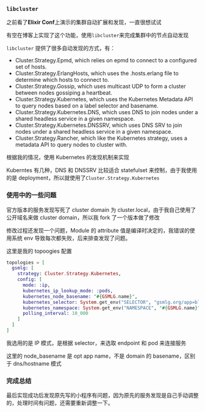 ### `libcluster`

之前看了**Elixir Conf**上演示的集群自动扩展和发现，一直很想试试

有空在博客上实现了这个功能，使用`libcluster`来完成集群中的节点自动发现

`libcluster` 提供了很多自动发现的方式，有：

- Cluster.Strategy.Epmd, which relies on epmd to connect to a configured set of hosts.
- Cluster.Strategy.ErlangHosts, which uses the .hosts.erlang file to determine which hosts to connect to.
- Cluster.Strategy.Gossip, which uses multicast UDP to form a cluster between nodes gossiping a heartbeat.
- Cluster.Strategy.Kubernetes, which uses the Kubernetes Metadata API to query nodes based on a label selector and basename.
- Cluster.Strategy.Kubernetes.DNS, which uses DNS to join nodes under a shared headless service in a given namespace.
- Cluster.Strategy.Kubernetes.DNSSRV, which uses DNS SRV to join nodes under a shared headless service in a given namespace.
- Cluster.Strategy.Rancher, which like the Kubernetes strategy, uses a metadata API to query nodes to cluster with.

根据我的情况，使用 Kubernetes 的发现机制来实现

Kuberntes 有几种，DNS 和 DNSSRV 比较适合 statefulset 来控制，由于我使用的是 deployment，所以就使用了`Cluster.Strategy.Kubernetes`

### 使用中的一些问题

官方版本的服务发现写死了 cluster domain 为 cluster.local，由于我自己使用了公开域名来做 cluster domain，所以我 fork 了一个版本做了修改

修改过程还发现一个问题，Module 的 attribute 值是编译时决定的，我错误的使用系统 env 导致每次都失败，后来排查发现了问题。

这里是我的 topoogies 配置

```elixir
topologies = [
  gsmlg: [
    strategy: Cluster.Strategy.Kubernetes,
    config: [
      mode: :ip,
      kubernetes_ip_lookup_mode: :pods,
      kubernetes_node_basename: "#{GSMLG.name}",
      kubernetes_selector: System.get_env("SELECTOR", "gsmlg.org/app=blog"),
      kubernetes_namespace: System.get_env("NAMESPACE", "#{GSMLG.name}"),
      polling_interval: 10_000
    ]
  ]
]
```

我选用的是 IP 模式，是根据 selector，来选取 endpoint 和 pod 来连接服务

这里的 node_basename 是 opt app name，不是 domain 的 basename，区别于 dns/hostname 模式

### 完成总结

最后实现成功后发现原先写的小程序有问题，因为原先的服务发现是自己手动调整的，处理时间有问题，还需要重新调整一下。
